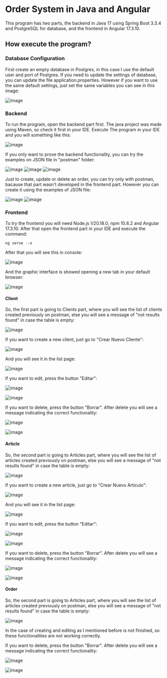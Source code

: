 # Order System in Java and Angular

This program has two parts, the backend in Java 17 using Spring Boot 3.3.4 and PostgreSQL for database, and the frontend in Angular 17.3.10.

## How execute the program?

### Database Configuration

First create an empty database in Postgres, in this case I use the default user and port of Postgres. If you need to update the settings of database, you can update the file application.properties. However if you want to use the same default 
settings, just set the same variables you can see in this image:

![image](https://github.com/user-attachments/assets/a87ccf32-088e-475f-9013-8a099cf038ae)

### Backend

To run the program, open the backend part first. The java project was made using Maven, so check it first in your IDE. Execute The program in your IDE and you will something like this:

![image](https://github.com/user-attachments/assets/476c4df5-910b-467f-9100-32ad5ba5afcf)

If you only want to prove the backend functionality, you can try the examples on JSON file in "postman" folder:

![image](https://github.com/user-attachments/assets/59c7f119-47de-41c4-b451-04413b4c6ce0) ![image](https://github.com/user-attachments/assets/cd0361d6-8ef3-4edf-83b6-b6766e862772) ![image](https://github.com/user-attachments/assets/482badcc-1b5f-49cf-bffb-3166b27a35f7)

Just to create, update or delete an order, you can try only with postman, bacause that part wasn't developed in the frontend part. However you can create it using the examples of JSON file:

![image](https://github.com/user-attachments/assets/b2b29153-fa78-4756-bacc-2eaecc13ba68)
![image](https://github.com/user-attachments/assets/ada42889-34ea-48b4-b1be-16dc65d219b6)

### Frontend

To try the frontend you will need Node.js V20.18.0, npm 10.8.2 and Angular 17.3.10. After that open the frontend part in your IDE and execute the command: 

```
ng serve --o
```

After that you will see this in console:

![image](https://github.com/user-attachments/assets/71d9a764-7480-4b16-a2ea-051a4b8b6564)

And the graphic interface is showed opening a new tab in your default browser:

![image](https://github.com/user-attachments/assets/239614a1-4358-438a-86be-df24e98f3d8d)

#### Client

So, the first part is going to Clients part, where you will see the list of clients created previously on postman, else you will see a message 
of "not results found" in case the table is empty:

![image](https://github.com/user-attachments/assets/11fd80e0-fab3-4591-8cba-6884995d8e0e)

If you want to create a new client, just go to "Crear Nuevo Cliente":

![image](https://github.com/user-attachments/assets/40820775-3ba1-4f99-8098-d8fa21c7e877)

And you will see it in the list page:

![image](https://github.com/user-attachments/assets/bc2145e9-53d3-4578-a7dd-9f585c82fdbd)

If you want to edit, press the button "Editar":

![image](https://github.com/user-attachments/assets/7d4b9a89-cf4a-4e78-9454-43c9402021cd)

![image](https://github.com/user-attachments/assets/f6b917d5-9705-4456-aed5-485fcc18c8c4)

If you want to delete, press the button "Borrar". After delete you will see a message indicating the correct functionality:

![image](https://github.com/user-attachments/assets/561aff8e-5acb-4dcb-b118-fce183acaff5)

![image](https://github.com/user-attachments/assets/45157fb4-881d-4592-aab2-c0db2e4f18fe)


#### Article

So, the second part is going to Articles part, where you will see the list of articles created previously on postman, else you will see a message 
of "not results found" in case the table is empty:

![image](https://github.com/user-attachments/assets/b5301f7a-b75c-4377-bc3b-85481041f0fb)

If you want to create a new article, just go to "Crear Nuevo Articulo":

![image](https://github.com/user-attachments/assets/2f74966f-57c0-4208-87b5-44386af8d58e)

And you will see it in the list page:

![image](https://github.com/user-attachments/assets/698038e3-b70f-4d64-aad6-8fd3c246d6df)

If you want to edit, press the button "Editar":

![image](https://github.com/user-attachments/assets/91f3fb42-83d3-4a27-a6a3-3a83ae0a6f71)

![image](https://github.com/user-attachments/assets/f873b32b-0de3-4790-a423-7f7bc9fada58)

If you want to delete, press the button "Borrar". After delete you will see a message indicating the correct functionality:

![image](https://github.com/user-attachments/assets/9b0ad0e6-c30e-43e5-b998-3c7c375b66ac)

![image](https://github.com/user-attachments/assets/278e09f7-9537-401d-bbc6-1ea8e495ce3a)


#### Order

So, the second part is going to Articles part, where you will see the list of articles created previously on postman, else you will see a message 
of "not results found" in case the table is empty:

![image](https://github.com/user-attachments/assets/88a237d7-3ca5-4e18-bed8-16d15019bfa3)

In the case of creating and editing as I mentioned before is not finished, so these functionalities are not working correctly.

If you want to delete, press the button "Borrar". After delete you will see a message indicating the correct functionality:

![image](https://github.com/user-attachments/assets/ebfba5ff-1df2-4de8-b417-379ae39ca1b6)

![image](https://github.com/user-attachments/assets/ef9f4ab3-3fc5-4daf-a84e-dae0cb6cd349)




